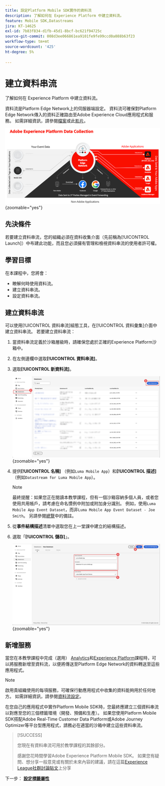 ```yaml
---
title: 設定Platform Mobile SDK實作的資料流
description: 了解如何在 Experience Platform 中建立資料流。
feature: Mobile SDK,Datastreams
jira: KT-14625
exl-id: 7b83f834-d1fb-45d1-8bcf-bc621f94725c
source-git-commit: 008d3ee066861ea9101fe9fe99ccd0a088b63f23
workflow-type: tm+mt
source-wordcount: '425'
ht-degree: 5%

---
```


# 建立資料串流

了解如何在 Experience Platform 中建立資料流。

資料流是Platform Edge Network上的伺服器端設定。 資料流可確保對Platform Edge Network傳入的資料正確路由至Adobe Experience Cloud應用程式和服務。 如需詳細資訊，請參閱[檔案](https://experienceleague.adobe.com/en/docs/experience-platform/datastreams/overview)或此[影片](https://experienceleague.adobe.com/en/docs/platform-learn/data-collection/edge-network/configure-datastreams)。

![架構](assets/architecture.png){zoomable="yes"}

## 先決條件

若要建立資料串流，您的組織必須在資料收集介面（先前稱為[!UICONTROL Launch]）中布建此功能，而且您必須擁有管理和檢視資料串流的使用者許可權。

## 學習目標

在本課程中，您將會：

* 瞭解何時使用資料流。
* 建立資料串流。
* 設定資料串流。

## 建立資料串流

可以使用[!UICONTROL 資料串流]組態工具，在[!UICONTROL 資料彙集]介面中建立資料串流。 若要建立資料串流：

1. 當資料串流定義於沙箱層級時，請確保您處於正確的Experience Platform沙箱中。
1. 在左側邊欄中選取&#x200B;**[!UICONTROL 資料串流]**。
1. 選取&#x200B;**[!UICONTROL 新資料流]**。

   ![資料串流首頁](assets/datastream-new.png){zoomable="yes"}

1. 提供&#x200B;**[!UICONTROL 名稱]** （例如`Luma Mobile App`）和&#x200B;**[!UICONTROL 描述]** （例如`Datastream for Luma Mobile App`）。

   >[!NOTE]
   >
   >最終提醒：如果您正在閱讀本教學課程，但有一個沙箱容納多個人員，或者您使用共用帳戶，請考慮在命名慣例中附加或附加身分識別。 例如，使用`Luma Mobile App Event Dataset`，而非`Luma Mobile App Event Dataset - Joe Smith`。 另請參閱[總覽](overview.md)中的備註。

1. 從&#x200B;**事件結構描述**&#x200B;清單中選取您在上一堂課中建立的結構描述。
1. 選取「**[!UICONTROL 儲存]**」。

   ![新資料串流](assets/datastream-name.png){zoomable="yes"}


## 新增服務

當您在本教學課程中完成（選用） [Analytics](analytics.md)和[Experience Platform](platform.md)課程時，可以將服務新增至資料流，以便將傳送至Platform Edge Network的資料轉送至這些應用程式。

<!--

### Adobe Analytics

1. Select **[!UICONTROL Add Service]**.

1. Add **[!UICONTROL Adobe Analytics]** from the [!UICONTROL Service] list, 

1. Enter the name of the report site that you want to use in **[!UICONTROL Report Suite ID]**.

1. Enable the service by switching **[!UICONTROL Enabled]** on.

1. Select **[!UICONTROL Save]**.

   ![Add Adobe Analytics as datastream service](assets/datastream-service-aa.png){zoomable="yes"}


### Adobe Experience Platform

You might also want to enable the Adobe Experience Platform service. 

>[!IMPORTANT]
>
>You can only enable the Adobe Experience Platform service when having created an event dataset. If you don't already have an event dataset created, follow the instructions [here](platform.md).

1. Click ![Add](https://spectrum.adobe.com/static/icons/workflow_18/Smock_AddCircle_18_N.svg) **[!UICONTROL Add Service]** to add another service.

1. Select **[!UICONTROL Adobe Experience Platform]** from the [!UICONTROL Service] list.

1. Enable the service by switching **[!UICONTROL Enabled]** on.

1. Select the **[!UICONTROL Event Dataset]** that you created as part of the [Create a dataset](platform.md#create-a-dataset) instructions, for example **Luma Mobile App Event Dataset**

1. Select **[!UICONTROL Save]**.

   ![Add Adobe Experience Platform as a datastream service](assets/datastream-service-aep.png){zoomable="yes"}
1. The final configuration should look something like this.
   
   ![datastream settings](assets/datastream-settings.png){zoomable="yes"}

-->


>[!NOTE]
>
>啟用貴組織使用的每項服務，可確保行動應用程式中收集的資料能夠用於任何地方。 如需詳細資訊，請參閱[資料流設定](https://experienceleague.adobe.com/en/docs/experience-platform/datastreams/overview)。

在您自己的應用程式中實作Platform Mobile SDK時，您最終應建立三個資料串流以對應至您的三個標籤環境（開發、預備和生產）。 如果您使用Platform Mobile SDK搭配Adobe Real-Time Customer Data Platform或Adobe Journey Optimizer等平台型應用程式，請務必在適當的沙箱中建立這些資料串流。

>[!SUCCESS]
>
>您現在有資料串流可用於教學課程的其餘部分。
>
>感謝您花時間學習Adobe Experience Platform Mobile SDK。 如果您有疑問、想分享一般意見或有關於未來內容的建議，請在這篇[Experience League社群討論貼文](https://experienceleaguecommunities.adobe.com/t5/adobe-experience-platform-data/tutorial-discussion-implement-adobe-experience-cloud-in-mobile/td-p/443796)上分享

下一步： **[設定標籤屬性](configure-tags.md)**
